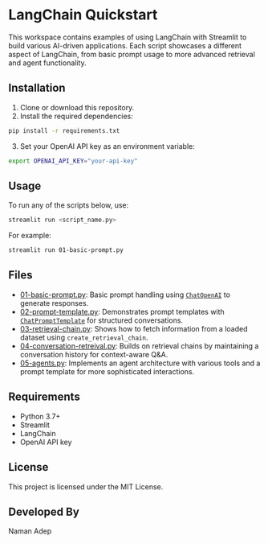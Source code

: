 # LangChain Quickstart

This workspace contains examples of using LangChain with Streamlit to build various AI-driven applications. Each script showcases a different aspect of LangChain, from basic prompt usage to more advanced retrieval and agent functionality.

## Installation

1. Clone or download this repository.
2. Install the required dependencies:
```sh
pip install -r requirements.txt
```
3. Set your OpenAI API key as an environment variable:
```sh
export OPENAI_API_KEY="your-api-key"
```

## Usage

To run any of the scripts below, use:
```sh
streamlit run <script_name.py>
```

For example:
```sh
streamlit run 01-basic-prompt.py
```

## Files

- [01-basic-prompt.py](01-basic-prompt.py): Basic prompt handling using [`ChatOpenAI`](01-basic-prompt.py) to generate responses.  
- [02-prompt-template.py](02-prompt-template.py): Demonstrates prompt templates with [`ChatPromptTemplate`](02-prompt-template.py) for structured conversations.  
- [03-retrieval-chain.py](03-retrieval-chain.py): Shows how to fetch information from a loaded dataset using `create_retrieval_chain`.  
- [04-conversation-retreival.py](04-conversation-retreival.py): Builds on retrieval chains by maintaining a conversation history for context-aware Q&A.  
- [05-agents.py](05-agents.py): Implements an agent architecture with various tools and a prompt template for more sophisticated interactions.

## Requirements

- Python 3.7+
- Streamlit
- LangChain
- OpenAI API key

## License

This project is licensed under the MIT License.

## Developed By

Naman Adep
